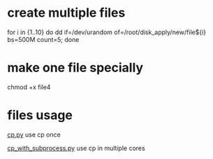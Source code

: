 

# create multiple files


for i in {1..10}
do
dd if=/dev/urandom of=/root/disk_apply/new/file${i} bs=500M count=5;
done

# make one file specially

chmod +x file4


# files usage

[cp.py](cp.py) use cp once

[cp_with_subprocess.py](cp_with_subprocess.py) use cp in multiple cores


